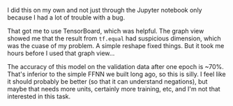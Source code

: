 I did this on my own and not just through the Jupyter notebook only
because I had a lot of trouble with a bug.

That got me to use TensorBoard, which was helpful. The graph view
showed me that the result from `tf.equal` had suspicious dimension,
which was the cuase of my problem. A simple reshape fixed things. But
it took me hours before I used that graph view...

The accuracy of this model on the validation data after one epoch is
~70%. That's inferior to the simple FFNN we built long ago, so this is
silly. I feel like it should probably be better (so that it can
understand negations), but maybe that needs more units, certainly more
training, etc, and I'm not that interested in this task.
